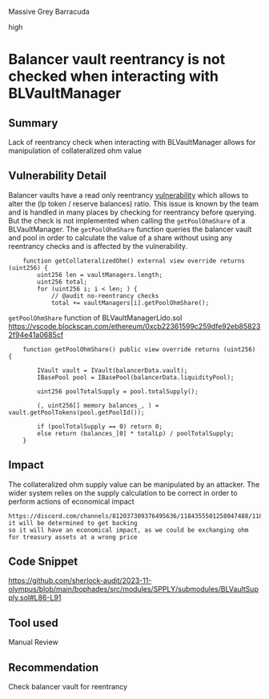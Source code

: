 Massive Grey Barracuda

high

# Balancer vault reentrancy is not checked when interacting with BLVaultManager

## Summary
Lack of reentrancy check when interacting with BLVaultManager allows for manipulation of collateralized ohm value

## Vulnerability Detail
Balancer vaults have a read only reentrancy [vulnerability](https://forum.balancer.fi/t/reentrancy-vulnerability-scope-expanded/4345) which allows to alter the (lp token / reserve balances) ratio. This issue is known by the team and is handled in many places by checking for reentrancy before querying. But the check is not implemented when calling the `getPoolOhmShare` of a BLVaultManager. The `getPoolOhmShare` function queries the balancer vault and pool in order to calculate the value of a share without using any reentrancy checks and is affected by the vulnerability. 

```solidity
    function getCollateralizedOhm() external view override returns (uint256) {
        uint256 len = vaultManagers.length;
        uint256 total;
        for (uint256 i; i < len; ) {
            // @audit no-reentrancy checks
            total += vaultManagers[i].getPoolOhmShare();
```
`getPoolOhmShare` function of BLVaultManagerLido.sol
https://vscode.blockscan.com/ethereum/0xcb22361599c259dfe92eb858232f94e41a0685cf
```solidity
    function getPoolOhmShare() public view override returns (uint256) {

        IVault vault = IVault(balancerData.vault);
        IBasePool pool = IBasePool(balancerData.liquidityPool);

        uint256 poolTotalSupply = pool.totalSupply();

        (, uint256[] memory balances_, ) = vault.getPoolTokens(pool.getPoolId());

        if (poolTotalSupply == 0) return 0;
        else return (balances_[0] * totalLp) / poolTotalSupply;
    }
```

## Impact
The collateralized ohm supply value can be manipulated by an attacker.
The wider system relies on the supply calculation to be correct in order to perform actions of economical impact
```text
https://discord.com/channels/812037309376495636/1184355501258047488/1184397904551628831
it will be determined to get backing
so it will have an economical impact, as we could be exchanging ohm for treasury assets at a wrong price
```

## Code Snippet
https://github.com/sherlock-audit/2023-11-olympus/blob/main/bophades/src/modules/SPPLY/submodules/BLVaultSupply.sol#L86-L91


## Tool used
Manual Review

## Recommendation
Check balancer vault for reentrancy